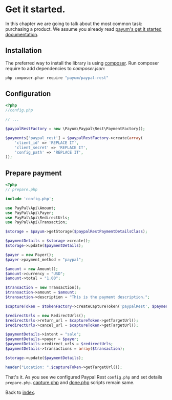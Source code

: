 # Get it started.

In this chapter we are going to talk about the most common task: purchasing a product.
We assume you already read [payum's get it started documentation](https://github.com/Payum/Payum/blob/master/src/Payum/Core/Resources/docs/get-it-started.md).

## Installation

The preferred way to install the library is using [composer](http://getcomposer.org/).
Run composer require to add dependencies to _composer.json_:

```bash
php composer.phar require "payum/paypal-rest"
```

## Configuration

```php
<?php
//config.php

// ...

$paypalRestFactory = new \Payum\Paypal\Rest\PaymentFactory();

$payments['paypal_rest'] = $paypalRestFactory->create(array(
    'client_id' => 'REPLACE IT',
    'client_secret' => 'REPLACE IT',
    'config_path' => 'REPLACE IT',
));
```

## Prepare payment

```php
<?php
// prepare.php

include 'config.php';

use PayPal\Api\Amount;
use PayPal\Api\Payer;
use PayPal\Api\RedirectUrls;
use PayPal\Api\Transaction;

$storage = $payum->getStorage($paypalRestPaymentDetailsClass);

$paymentDetails = $storage->create();
$storage->update($paymentDetails);

$payer = new Payer();
$payer->payment_method = "paypal";

$amount = new Amount();
$amount->currency = "USD";
$amount->total = "1.00";

$transaction = new Transaction();
$transaction->amount = $amount;
$transaction->description = "This is the payment description.";

$captureToken = $tokenFactory->createCaptureToken('paypalRest', $paymentDetails, 'create_recurring_payment.php');

$redirectUrls = new RedirectUrls();
$redirectUrls->return_url = $captureToken->getTargetUrl();
$redirectUrls->cancel_url = $captureToken->getTargetUrl();

$paymentDetails->intent = "sale";
$paymentDetails->payer = $payer;
$paymentDetails->redirect_urls = $redirectUrls;
$paymentDetails->transactions = array($transaction);

$storage->update($paymentDetails);

header("Location: ".$captureToken->getTargetUrl());
```

That's it. As you see we configured Paypal Rest `config.php` and set details `prepare.php`.
[capture.php](https://github.com/Payum/Payum/blob/master/src/Payum/Core/Resources/docs/capture-script.md) and [done.php](https://github.com/Payum/Payum/blob/master/src/Payum/Core/Resources/docs/done-script.md) scripts remain same.

Back to [index](index.md).
